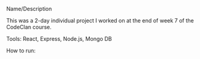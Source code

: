 Name/Description

This was a 2-day individual project I worked on at the end of week 7 of the CodeClan course.

Tools:
React, Express, Node.js, Mongo DB


How to run:
